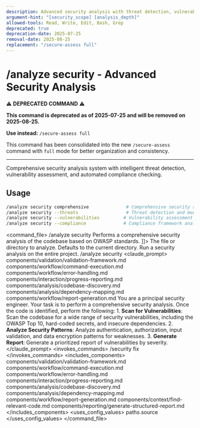 ```yaml
---
description: Advanced security analysis with threat detection, vulnerability assessment, and automated compliance checking
argument-hint: "[security_scope] [analysis_depth]"
allowed-tools: Read, Write, Edit, Bash, Grep
deprecated: true
deprecation-date: 2025-07-25
removal-date: 2025-08-25
replacement: "/secure-assess full"
---
```

# /analyze security - Advanced Security Analysis

⚠️ **DEPRECATED COMMAND** ⚠️

**This command is deprecated as of 2025-07-25 and will be removed on 2025-08-25.**

**Use instead:** `/secure-assess full`

This command has been consolidated into the new `/secure-assess` command with `full` mode for better organization and consistency.

---

Comprehensive security analysis system with intelligent threat detection, vulnerability assessment, and automated compliance checking.
## Usage
```bash
/analyze security comprehensive              # Comprehensive security analysis
/analyze security --threats                  # Threat detection and modeling
/analyze security --vulnerabilities         # Vulnerability assessment
/analyze security --compliance              # Compliance framework analysis
```
<command_file>
  <metadata>
    <name>/analyze security</name>
    <purpose>Performs a comprehensive security analysis of the codebase based on OWASP standards.</purpose>
    <usage>
      <![CDATA[
      /analyze security <target_path=".">
      ]]>
    </usage>
  </metadata>
  <arguments>
    <argument name="target_path" type="string" required="false" default=".">
      <description>The file or directory to analyze. Defaults to the current directory.</description>
    </argument>
  </arguments>
  <examples>
    <example>
      <description>Run a security analysis on the entire project.</description>
      <usage>/analyze security</usage>
    </example>
  </examples>
  <claude_prompt>
    <prompt>
      <!-- Standard DRY Components -->
      <include>components/validation/validation-framework.md</include>
      <include>components/workflow/command-execution.md</include>
      <include>components/workflow/error-handling.md</include>
      <include>components/interaction/progress-reporting.md</include>
      <include>components/analysis/codebase-discovery.md</include>
      <include>components/analysis/dependency-mapping.md</include>
      <include>components/workflow/report-generation.md</include>
      You are a principal security engineer. Your task is to perform a comprehensive security analysis.
      <include component="components/context/find-relevant-code.md" />
      Once the code is identified, perform the following:
      1.  **Scan for Vulnerabilities**: Scan the codebase for a wide range of security vulnerabilities, including the OWASP Top 10, hard-coded secrets, and insecure dependencies.
      2.  **Analyze Security Patterns**: Analyze authentication, authorization, input validation, and data encryption patterns for weaknesses.
      3.  **Generate Report**: Generate a prioritized report of vulnerabilities by severity.
      <include component="components/reporting/generate-structured-report.md" />
    </prompt>
  </claude_prompt>
  <dependencies>
    <invokes_commands>
      <command>/security fix</command>
    </invokes_commands>
    <includes_components>
      <!-- Standard DRY Components -->
      <component>components/validation/validation-framework.md</component>
      <component>components/workflow/command-execution.md</component>
      <component>components/workflow/error-handling.md</component>
      <component>components/interaction/progress-reporting.md</component>
      <component>components/analysis/codebase-discovery.md</component>
      <component>components/analysis/dependency-mapping.md</component>
      <component>components/workflow/report-generation.md</component>
      <!-- Command-specific components -->
      <component>components/context/find-relevant-code.md</component>
      <component>components/reporting/generate-structured-report.md</component>
    </includes_components>
    <uses_config_values>
      <value>paths.source</value>
    </uses_config_values>
  </dependencies>
</command_file>